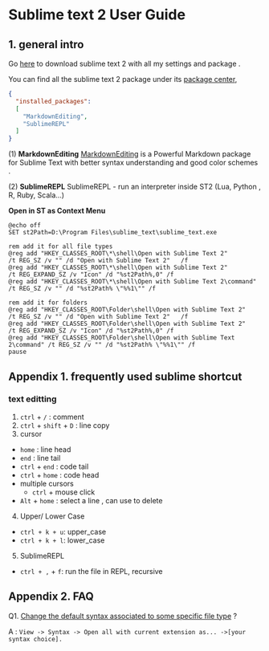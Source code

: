 # Sublime text 2 User Guide


## 1. general intro

Go [here](https://github.com/ouxiaogu/tool_st2.git) to download sublime text 2 with all my settings and package .

You can find all the sublime text 2 package under its [package center](https://sublime.wbond.net),

```json
{
  "installed_packages":
  [
    "MarkdownEditing",
    "SublimeREPL"
  ]
}
```

(1) **MarkdownEditing**
[MarkdownEditing](https://github.com/SublimeText-Markdown/MarkdownEditing) is a Powerful Markdown package for Sublime Text with better syntax understanding and good color schemes .

(2) **SublimeREPL**
SublimeREPL - run an interpreter inside ST2 (Lua, Python , R, Ruby, Scala...)

**Open in ST as Context Menu**

```shell
@echo off
SET st2Path=D:\Program Files\sublime_text\sublime_text.exe
 
rem add it for all file types
@reg add "HKEY_CLASSES_ROOT\*\shell\Open with Sublime Text 2"         /t REG_SZ /v "" /d "Open with Sublime Text 2"   /f
@reg add "HKEY_CLASSES_ROOT\*\shell\Open with Sublime Text 2"         /t REG_EXPAND_SZ /v "Icon" /d "%st2Path%,0" /f
@reg add "HKEY_CLASSES_ROOT\*\shell\Open with Sublime Text 2\command" /t REG_SZ /v "" /d "%st2Path% \"%%1\"" /f
 
rem add it for folders
@reg add "HKEY_CLASSES_ROOT\Folder\shell\Open with Sublime Text 2"         /t REG_SZ /v "" /d "Open with Sublime Text 2"   /f
@reg add "HKEY_CLASSES_ROOT\Folder\shell\Open with Sublime Text 2"         /t REG_EXPAND_SZ /v "Icon" /d "%st2Path%,0" /f
@reg add "HKEY_CLASSES_ROOT\Folder\shell\Open with Sublime Text 2\command" /t REG_SZ /v "" /d "%st2Path% \"%%1\"" /f
pause
```

## Appendix 1. frequently used sublime shortcut

### text editting

1. `ctrl` + `/` : comment
2. `ctrl` + `shift` + `D` : line copy
3. cursor
  - `home` : line head
  - `end` : line tail
  - `ctrl` + `end` : code tail
  - `ctrl` + `home` : code head
  - multiple cursors
    + `ctrl` + mouse click 
  - `Alt` + `home` : select a line , can use to delete
4. Upper/ Lower Case
  - `ctrl + k + u`: upper_case 
  - `ctrl + k + l`: lower_case
5. SublimeREPL 
  - `ctrl + ,` + `f`: run the file in REPL, recursive  


## Appendix 2. FAQ

Q1.  [Change the default syntax associated to some specific file type](http://stackoverflow.com/questions/7574502/set-default-syntax-to-different-filetype-in-sublime-text-2/8014142#8014142) ?

A : `View -> Syntax -> Open all with current extension as... ->[your syntax choice].`




